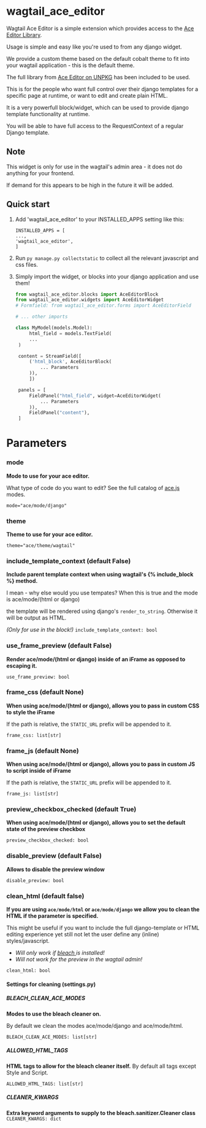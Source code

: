wagtail_ace_editor
==================

Wagtail Ace Editor is a simple extension which provides access to the [Ace Editor Library](https://github.com/ajaxorg/ace).

Usage is simple and easy like you're used to from any django widget.

We provide a custom theme based on the default cobalt theme to fit into your wagtail application - this is the default theme.

The full library from [Ace Editor on UNPKG](https://unpkg.com/ace-builds@1.3.3/src-min/) has been included to be used.

This is for the people who want full control over their django templates for a specific page at runtime, or want to edit and create plain HTML.

It is a very powerfull block/widget, which can be used to provide django template functionality at runtime.

You will be able to have full access to the RequestContext of a regular Django template.

## Note

This widget is only for use in the wagtail's admin area - it does not do anything for your frontend.

If demand for this appears to be high in the future it will be added.

Quick start
-----------

1. Add 'wagtail_ace_editor' to your INSTALLED_APPS setting like this:

   ```
   INSTALLED_APPS = [
   ...,
   'wagtail_ace_editor',
   ]
   ```
2. Run `py manage.py collectstatic` to collect all the relevant javascript and css files.
3. Simply import the widget, or blocks into your django application and use them!

   ```python
   from wagtail_ace_editor.blocks import AceEditorBlock
   from wagtail_ace_editor.widgets import AceEditorWidget
   # Formfield: from wagtail_ace_editor.forms import AceEditorField

   # ... other imports

   class MyModel(models.Model):
       	html_field = models.TextField(
   		...
   	)

   	content = StreamField([
   		('html_block', AceEditorBlock(
   			... Parameters
   		)),
    	])

   	panels = [
   		FieldPanel("html_field", widget=AceEditorWidget(
   			... Parameters
   		)),
   		FieldPanel("content"),
   	]

   ```

# Parameters

### mode

**Mode to use for your ace editor.**

What type of code do you want to edit? See the full catalog of [ace.js](https://unpkg.com/ace-builds@1.3.3/src-min/) modes.

`mode="ace/mode/django"`

### theme

**Theme to use for your ace editor.**

`theme="ace/theme/wagtail"`

### include_template_context (default False)

**Include parent template context when using wagtail's {% include_block %} method.**

I mean - why else would you use tempates? When this is true and the mode is ace/mode/(html or django)

the template will be rendered using django's `render_to_string`. Otherwise it will be output as HTML.

*(Only for use in the block!)*
`include_template_context: bool`

### use_frame_preview (default False)

**Render ace/mode/(html or django) inside of an iFrame as opposed to escaping it.**

`use_frame_preview: bool`

### frame_css (default None)

**When using ace/mode/(html or django), allows you to pass in custom CSS to style the iFrame**

If the path is relative, the `STATIC_URL` prefix will be appended to it.

`frame_css: list[str]`

### frame_js (default None)

**When using ace/mode/(html or django), allows you to pass in custom JS to script inside of iFrame**

If the path is relative, the `STATIC_URL` prefix will be appended to it.

`frame_js: list[str]`

### preview_checkbox_checked (default True)

**When using ace/mode/(html or django), allows you to set the default state of the preview checkbox**

`preview_checkbox_checked: bool`

### disable_preview (default False)

**Allows to disable the preview window** 

`disable_preview: bool`

### clean_html (default false)

**If you are using `ace/mode/html` or `ace/mode/django` we allow you to clean the HTML if the parameter is specified.**

This might be useful if you want to include the full django-template or HTML editing experience yet still not let the user define any (inline) styles/javascript.

- *Will only work if [bleach ](https://pypi.org/project/bleach/)is installed!*
- *Will not work for the preview in the wagtail admin!*

`clean_html: bool`

#### Settings for cleaning (settings.py)

##### BLEACH_CLEAN_ACE_MODES

**Modes to use the bleach cleaner on.**

By default we clean the modes ace/mode/django and ace/mode/html.

`BLEACH_CLEAN_ACE_MODES: list[str]`

##### ALLOWED_HTML_TAGS

**HTML tags to allow for the bleach cleaner itself.**
By default all tags except Style and Script.

`ALLOWED_HTML_TAGS: list[str]`

##### CLEANER_KWARGS

**Extra keyword arguments to supply to the bleach.sanitizer.Cleaner class**
`CLEANER_KWARGS: dict`

